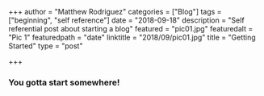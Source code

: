 +++
author = "Matthew Rodriguez"
categories = ["Blog"]
tags = ["beginning", "self reference"]
date = "2018-09-18"
description = "Self referential post about starting a blog"
featured = "pic01.jpg"
featuredalt = "Pic 1"
featuredpath = "date"
linktitle = "2018/09/pic01.jpg"
title = "Getting Started"
type = "post"

+++

### You gotta start somewhere!
